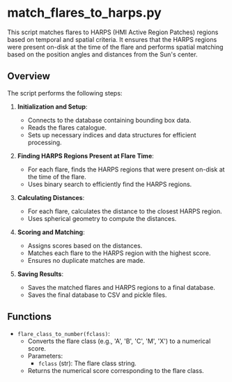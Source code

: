 # match_flares_to_harps.py

This script matches flares to HARPS (HMI Active Region Patches) regions based on temporal and spatial criteria. It ensures that the HARPS regions were present on-disk at the time of the flare and performs spatial matching based on the position angles and distances from the Sun's center.

## Overview

The script performs the following steps:

1. **Initialization and Setup**:
   - Connects to the database containing bounding box data.
   - Reads the flares catalogue.
   - Sets up necessary indices and data structures for efficient processing.

2. **Finding HARPS Regions Present at Flare Time**:
   - For each flare, finds the HARPS regions that were present on-disk at the time of the flare.
   - Uses binary search to efficiently find the HARPS regions.

3. **Calculating Distances**:
   - For each flare, calculates the distance to the closest HARPS region.
   - Uses spherical geometry to compute the distances.

4. **Scoring and Matching**:
   - Assigns scores based on the distances.
   - Matches each flare to the HARPS region with the highest score.
   - Ensures no duplicate matches are made.

5. **Saving Results**:
   - Saves the matched flares and HARPS regions to a final database.
   - Saves the final database to CSV and pickle files.

## Functions

- `flare_class_to_number(fclass)`:
  - Converts the flare class (e.g., 'A', 'B', 'C', 'M', 'X') to a numerical score.
  - Parameters:
    - `fclass` (str): The flare class string.
  - Returns the numerical score corresponding to the flare class.
